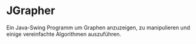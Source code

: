 # JGrapher
Ein Java-Swing Programm um Graphen anzuzeigen, zu manipulieren und einige vereinfachte Algorithmen auszuführen.
